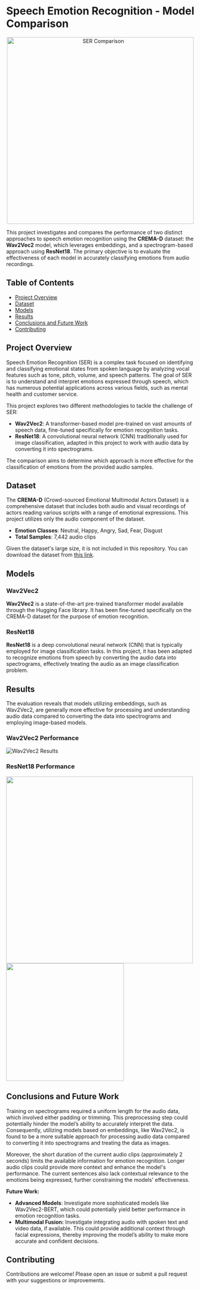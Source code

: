# Speech Emotion Recognition - Model Comparison

<p align="center">
  <img src="https://github.com/user-attachments/assets/5c34b467-437e-4947-a9d5-b9b24a902d18" alt="SER Comparison" width="500"/>
</p>

This project investigates and compares the performance of two distinct approaches to speech emotion recognition using the **CREMA-D** dataset: the **Wav2Vec2** model, which leverages embeddings, and a spectrogram-based approach using **ResNet18**. The primary objective is to evaluate the effectiveness of each model in accurately classifying emotions from audio recordings.

## Table of Contents
- [Project Overview](#project-overview)
- [Dataset](#dataset)
- [Models](#models)
- [Results](#results)
- [Conclusions and Future Work](#conclusions-and-future-work)
- [Contributing](#contributing)
  
## Project Overview

Speech Emotion Recognition (SER) is a complex task focused on identifying and classifying emotional states from spoken language by analyzing vocal features such as tone, pitch, volume, and speech patterns. The goal of SER is to understand and interpret emotions expressed through speech, which has numerous potential applications across various fields, such as mental health and customer service.

This project explores two different methodologies to tackle the challenge of SER:

- **Wav2Vec2**: A transformer-based model pre-trained on vast amounts of speech data, fine-tuned specifically for emotion recognition tasks.
- **ResNet18**: A convolutional neural network (CNN) traditionally used for image classification, adapted in this project to work with audio data by converting it into spectrograms.

The comparison aims to determine which approach is more effective for the classification of emotions from the provided audio samples.

## Dataset

The **CREMA-D** (Crowd-sourced Emotional Multimodal Actors Dataset) is a comprehensive dataset that includes both audio and visual recordings of actors reading various scripts with a range of emotional expressions. This project utilizes only the audio component of the dataset.

- **Emotion Classes**: Neutral, Happy, Angry, Sad, Fear, Disgust
- **Total Samples**: 7,442 audio clips

Given the dataset's large size, it is not included in this repository. You can download the dataset from [this link](https://github.com/CheyneyComputerScience/CREMA-D).

## Models

### Wav2Vec2
**Wav2Vec2** is a state-of-the-art pre-trained transformer model available through the Hugging Face library. It has been fine-tuned specifically on the CREMA-D dataset for the purpose of emotion recognition.

### ResNet18
**ResNet18** is a deep convolutional neural network (CNN) that is typically employed for image classification tasks. In this project, it has been adapted to recognize emotions from speech by converting the audio data into spectrograms, effectively treating the audio as an image classification problem.

## Results

The evaluation reveals that models utilizing embeddings, such as Wav2Vec2, are generally more effective for processing and understanding audio data compared to converting the data into spectrograms and employing image-based models.

### Wav2Vec2 Performance

![Wav2Vec2 Results](https://github.com/user-attachments/assets/7691216e-6c1c-4269-acc9-4af4801af1a7)

### ResNet18 Performance

<p float="left">
    <img src="https://github.com/user-attachments/assets/de4fd2fe-ca87-44f7-95de-925b976cca7b" width="500" />
    <img src="https://github.com/user-attachments/assets/2553f08b-3d2f-42a5-b38a-ebaefa297800" width="315" />
</p>


## Conclusions and Future Work

Training on spectrograms required a uniform length for the audio data, which involved either padding or trimming. This preprocessing step could potentially hinder the model’s ability to accurately interpret the data. Consequently, utilizing models based on embeddings, like Wav2Vec2, is found to be a more suitable approach for processing audio data compared to converting it into spectrograms and treating the data as images.

Moreover, the short duration of the current audio clips (approximately 2 seconds) limits the available information for emotion recognition. Longer audio clips could provide more context and enhance the model's performance. The current sentences also lack contextual relevance to the emotions being expressed, further constraining the models' effectiveness.

**Future Work:**

- **Advanced Models**: Investigate more sophisticated models like Wav2Vec2-BERT, which could potentially yield better performance in emotion recognition tasks.
- **Multimodal Fusion:** Investigate integrating audio with spoken text and video data, if available. This could provide additional context through facial expressions, thereby improving the model’s ability to make more accurate and confident decisions.







## Contributing

Contributions are welcome! Please open an issue or submit a pull request with your suggestions or improvements.
